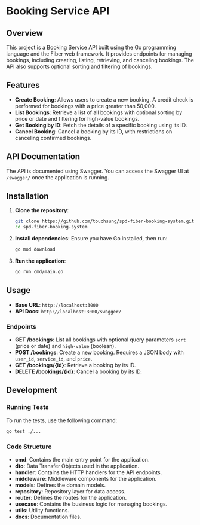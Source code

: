 # Booking Service API

## Overview

This project is a Booking Service API built using the Go programming language and the Fiber web framework. It provides endpoints for managing bookings, including creating, listing, retrieving, and canceling bookings. The API also supports optional sorting and filtering of bookings.

## Features

- **Create Booking**: Allows users to create a new booking. A credit check is performed for bookings with a price greater than 50,000.
- **List Bookings**: Retrieve a list of all bookings with optional sorting by price or date and filtering for high-value bookings.
- **Get Booking by ID**: Fetch the details of a specific booking using its ID.
- **Cancel Booking**: Cancel a booking by its ID, with restrictions on canceling confirmed bookings.

## API Documentation

The API is documented using Swagger. You can access the Swagger UI at `/swagger/` once the application is running.

## Installation

1. **Clone the repository**:

   ```bash
   git clone https://github.com/touchsung/spd-fiber-booking-system.git
   cd spd-fiber-booking-system
   ```

2. **Install dependencies**:
   Ensure you have Go installed, then run:

   ```bash
   go mod download
   ```

3. **Run the application**:
   ```bash
   go run cmd/main.go
   ```

## Usage

- **Base URL**: `http://localhost:3000`
- **API Docs**: `http://localhost:3000/swagger/`

### Endpoints

- **GET /bookings**: List all bookings with optional query parameters `sort` (price or date) and `high-value` (boolean).
- **POST /bookings**: Create a new booking. Requires a JSON body with `user_id`, `service_id`, and `price`.
- **GET /bookings/{id}**: Retrieve a booking by its ID.
- **DELETE /bookings/{id}**: Cancel a booking by its ID.

## Development

### Running Tests

To run the tests, use the following command:

```bash
go test ./...
```

### Code Structure

- **cmd**: Contains the main entry point for the application.
- **dto**: Data Transfer Objects used in the application.
- **handler**: Contains the HTTP handlers for the API endpoints.
- **middleware**: Middleware components for the application.
- **models**: Defines the domain models.
- **repository**: Repository layer for data access.
- **router**: Defines the routes for the application.
- **usecase**: Contains the business logic for managing bookings.
- **utils**: Utility functions.
- **docs**: Documentation files.
